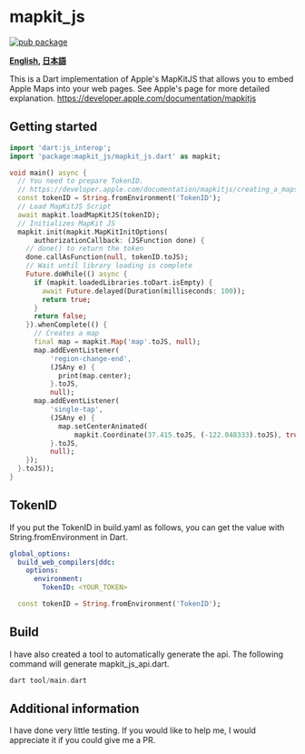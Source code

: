 # mapkit_js

[![pub package](https://img.shields.io/pub/v/mapkit_js.svg)](https://pub.dartlang.org/packages/mapkit_js)


**[English](https://github.com/zuvola/mapkit_js/blob/master/README.md), [日本語](https://github.com/zuvola/mapkit_js/blob/master/README_jp.md)**

This is a Dart implementation of Apple's MapKitJS that allows you to embed Apple Maps into your web pages.
See Apple's page for more detailed explanation.
https://developer.apple.com/documentation/mapkitjs


## Getting started

```dart
import 'dart:js_interop';
import 'package:mapkit_js/mapkit_js.dart' as mapkit;

void main() async {
  // You need to prepare TokenID.
  // https://developer.apple.com/documentation/mapkitjs/creating_a_maps_identifier_and_a_private_key
  const tokenID = String.fromEnvironment('TokenID');
  // Load MapKitJS Script
  await mapkit.loadMapKitJS(tokenID);
  // Initializes MapKit JS
  mapkit.init(mapkit.MapKitInitOptions(
      authorizationCallback: (JSFunction done) {
    // done() to return the token
    done.callAsFunction(null, tokenID.toJS);
    // Wait until library loading is complete
    Future.doWhile(() async {
      if (mapkit.loadedLibraries.toDart.isEmpty) {
        await Future.delayed(Duration(milliseconds: 100));
        return true;
      }
      return false;
    }).whenComplete(() {
      // Creates a map
      final map = mapkit.Map('map'.toJS, null);
      map.addEventListener(
          'region-change-end',
          (JSAny e) {
            print(map.center);
          }.toJS,
          null);
      map.addEventListener(
          'single-tap',
          (JSAny e) {
            map.setCenterAnimated(
                mapkit.Coordinate(37.415.toJS, (-122.048333).toJS), true);
          }.toJS,
          null);
    });
  }.toJS));
}
```

## TokenID

If you put the TokenID in build.yaml as follows, you can get the value with String.fromEnvironment in Dart.

```yaml
global_options:
  build_web_compilers|ddc:
    options:
      environment:
        TokenID: <YOUR_TOKEN>
```
```dart
  const tokenID = String.fromEnvironment('TokenID');
```

## Build

I have also created a tool to automatically generate the api. The following command will generate mapkit_js_api.dart.

```dart
dart tool/main.dart
```

## Additional information

I have done very little testing. If you would like to help me, I would appreciate it if you could give me a PR.

